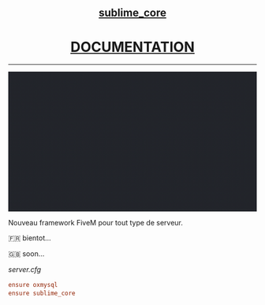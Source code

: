 <h2 align='center'><u><b>sublime_core</b></u></h1>
<h1 align='center'><u><b><a href='https://sublime-association.github.io/'> DOCUMENTATION </a></b></u></h1>

---------

<img width="750" align='center' alt="BACKGROUND SUBLIME" src="https://raw.githubusercontent.com/SUP2Ak/logo-banner/main/sublime_gif.gif" />

Nouveau framework FiveM pour tout type de serveur.

🇫🇷 bientot...

🇬🇧 soon...

_server.cfg_

```cfg
ensure oxmysql
ensure sublime_core
```
